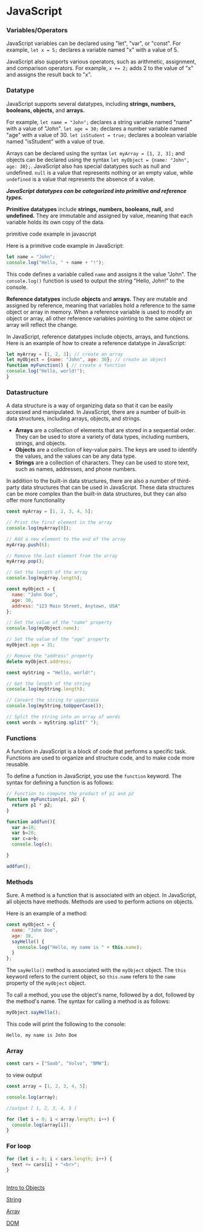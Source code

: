 # JavaScript

### Variables/Operators

JavaScript variables can be declared using "let", "var", or "const". For example, `let x = 5;` declares a variable named "x" with a value of 5. 

JavaScript also supports various operators, such as arithmetic, assignment, and comparison operators. For example, `x += 2;` adds 2 to the value of "x" and assigns the result back to "x".

### Datatype

JavaScript supports several datatypes, including **strings, numbers, booleans, objects,** and **arrays.** 

For example, `let name = "John";` declares a string variable named "name" with a value of "John". `let age = 30;` declares a number variable named "age" with a value of 30. `let isStudent = true;` declares a boolean variable named "isStudent" with a value of true.

Arrays can be declared using the syntax `let myArray = [1, 2, 3];` and objects can be declared using the syntax `let myObject = {name: "John", age: 30};`. JavaScript also has special datatypes such as null and undefined. `null` is a value that represents nothing or an empty value, while `undefined` is a value that represents the absence of a value.

***JavaScript datatypes can be categorized into primitive and reference types.***

**Primitive datatypes** include **strings, numbers, booleans, null,** and **undefined.** They are immutable and assigned by value, meaning that each variable holds its own copy of the data.

primitive code example in javascript

Here is a primitive code example in JavaScript:

```jsx
let name = "John";
console.log("Hello, " + name + "!");

```

This code defines a variable called `name` and assigns it the value "John". The `console.log()` function is used to output the string "Hello, John!" to the console.

**Reference datatypes** include **objects** and **arrays.** They are mutable and assigned by reference, meaning that variables hold a reference to the same object or array in memory. When a reference variable is used to modify an object or array, all other reference variables pointing to the same object or array will reflect the change.

In JavaScript, reference datatypes include objects, arrays, and functions. Here is an example of how to create a reference datatype in JavaScript:

```jsx
let myArray = [1, 2, 3]; // create an array
let myObject = {name: "John", age: 30}; // create an object
function myFunction() { // create a function
console.log("Hello, world!");
}
```

### Datastructure

A data structure is a way of organizing data so that it can be easily accessed and manipulated. In JavaScript, there are a number of built-in data structures, including arrays, objects, and strings.

- **Arrays** are a collection of elements that are stored in a sequential order. They can be used to store a variety of data types, including numbers, strings, and objects.
- **Objects** are a collection of key-value pairs. The keys are used to identify the values, and the values can be any data type.
- **Strings** are a collection of characters. They can be used to store text, such as names, addresses, and phone numbers.

In addition to the built-in data structures, there are also a number of third-party data structures that can be used in JavaScript. These data structures can be more complex than the built-in data structures, but they can also offer more functionality

```jsx
const myArray = [1, 2, 3, 4, 5];

// Print the first element in the array
console.log(myArray[0]);

// Add a new element to the end of the array
myArray.push(6);

// Remove the last element from the array
myArray.pop();

// Get the length of the array
console.log(myArray.length);
```

```jsx
const myObject = {
  name: "John Doe",
  age: 30,
  address: "123 Main Street, Anytown, USA"
};

// Get the value of the "name" property
console.log(myObject.name);

// Set the value of the "age" property
myObject.age = 31;

// Remove the "address" property
delete myObject.address;
```

```jsx
const myString = "Hello, world!";

// Get the length of the string
console.log(myString.length);

// Convert the string to uppercase
console.log(myString.toUpperCase());

// Split the string into an array of words
const words = myString.split(" ");
```

### Functions

A function in JavaScript is a block of code that performs a specific task. Functions are used to organize and structure code, and to make code more reusable.

To define a function in JavaScript, you use the `function` keyword. The syntax for defining a function is as follows:

```jsx
// Function to compute the product of p1 and p2
function myFunction(p1, p2) {
  return p1 * p2;
}
```

```jsx
function addfun(){
  var a=10;
  var b=20;
  var c=a+b;
  console.log(c);

}

addfun();
```

### Methods

Sure. A method is a function that is associated with an object. In JavaScript, all objects have methods. Methods are used to perform actions on objects.

Here is an example of a method:

```jsx
const myObject = {
  name: "John Doe",
  age: 30,
  sayHello() {
    console.log("Hello, my name is " + this.name);
  }
};

```

The `sayHello()` method is associated with the `myObject` object. The `this` keyword refers to the current object, so `this.name` refers to the `name` property of the `myObject` object.

To call a method, you use the object's name, followed by a dot, followed by the method's name. The syntax for calling a method is as follows:

```jsx
myObject.sayHello();

```

This code will print the following to the console:

```jsx
Hello, my name is John Doe
```

### Array

```jsx
const cars = ["Saab", "Volvo", "BMW"];
```

to view output

```jsx
const array = [1, 2, 3, 4, 5];

console.log(array);

//output [ 1, 2, 3, 4, 5 ]
```

```jsx
for (let i = 0; i < array.length; i++) {
  console.log(array[i]);
}
```

### For loop

```jsx
for (let i = 0; i < cars.length; i++) {
  text += cars[i] + "<br>";
}
```

## 

[Intro to Objects](JavaScript%2025f49fb9af2747bf9e27ac01d5829799/Objects%2020104a75d3564a768be254ea9603cd03.md)

[String](JavaScript%2025f49fb9af2747bf9e27ac01d5829799/String%2071bfef6e34004b67935061f41520f22a.md)

[Array](JavaScript%2025f49fb9af2747bf9e27ac01d5829799/Array%2092fade2b1f6b4c49bc7b2a5913e2a096.md)

[DOM](JavaScript%2025f49fb9af2747bf9e27ac01d5829799/DOM%20b4729dab1cad4cf49721351bc1a0dd6f.md)
